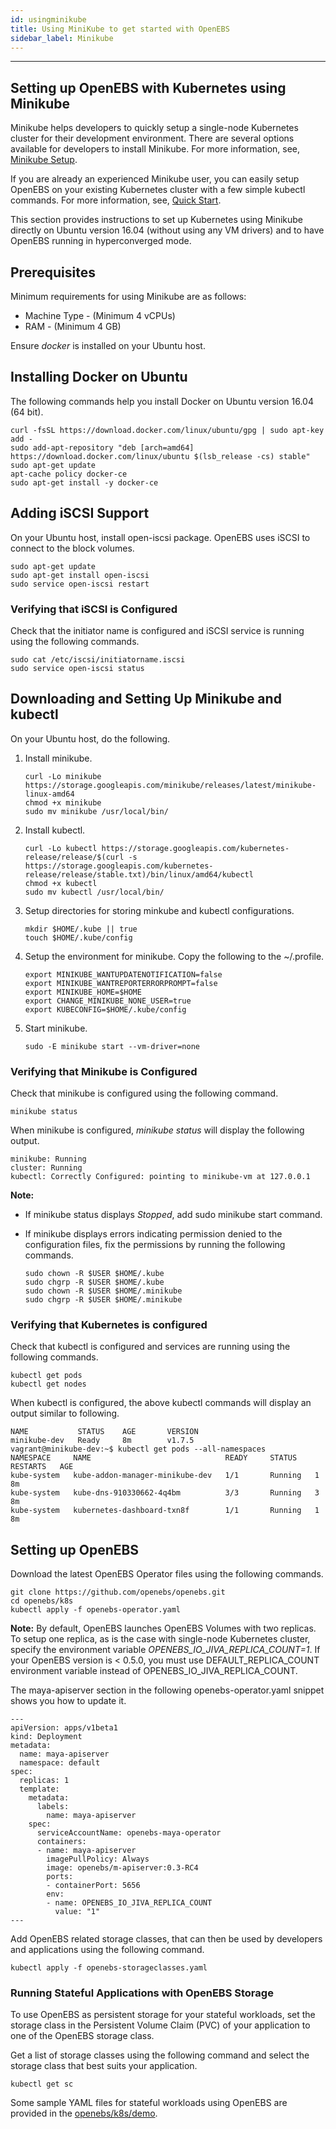 ```yaml
---
id: usingminikube
title: Using MiniKube to get started with OpenEBS
sidebar_label: Minikube
---
```

------

## Setting up OpenEBS with Kubernetes using Minikube

Minikube helps developers to quickly setup a single-node Kubernetes cluster for their development environment. There are several options available for developers to install Minikube. For more information, see, [Minikube Setup](https://github.com/kubernetes/minikube).

If you are already an experienced Minikube user, you can easily setup OpenEBS on your existing Kubernetes cluster with a few simple kubectl commands. For more information, see, [Quick Start](https://github.com/kubernetes/minikube).

This section provides instructions to set up Kubernetes using Minikube directly on Ubuntu version 16.04 (without using any VM drivers) and to have OpenEBS running in hyperconverged mode.

## Prerequisites

Minimum requirements for using Minikube are as follows:

-   Machine Type - (Minimum 4 vCPUs)
-   RAM - (Minimum 4 GB)

Ensure *docker* is installed on your Ubuntu host.

## Installing Docker on Ubuntu

The following commands help you install Docker on Ubuntu version 16.04 (64 bit).

    curl -fsSL https://download.docker.com/linux/ubuntu/gpg | sudo apt-key add -
    sudo add-apt-repository "deb [arch=amd64] https://download.docker.com/linux/ubuntu $(lsb_release -cs) stable"
    sudo apt-get update
    apt-cache policy docker-ce
    sudo apt-get install -y docker-ce 

## Adding iSCSI Support

On your Ubuntu host, install open-iscsi package. OpenEBS uses iSCSI to connect to the block volumes. 

    sudo apt-get update
    sudo apt-get install open-iscsi
    sudo service open-iscsi restart

### Verifying that iSCSI is Configured

Check that the initiator name is configured and iSCSI service is running using the following commands.

    sudo cat /etc/iscsi/initiatorname.iscsi
    sudo service open-iscsi status

## Downloading and Setting Up Minikube and kubectl

On your Ubuntu host, do the following.

1. Install minikube.

    ```
    curl -Lo minikube https://storage.googleapis.com/minikube/releases/latest/minikube-linux-amd64
    chmod +x minikube 
    sudo mv minikube /usr/local/bin/
    ```

2. Install kubectl.

    ```
    curl -Lo kubectl https://storage.googleapis.com/kubernetes-release/release/$(curl -s https://storage.googleapis.com/kubernetes-release/release/stable.txt)/bin/linux/amd64/kubectl
    chmod +x kubectl 
    sudo mv kubectl /usr/local/bin/
    ```

3. Setup directories for storing minkube and kubectl configurations. 

    ```
    mkdir $HOME/.kube || true
    touch $HOME/.kube/config
    ```

4. Setup the environment for minikube. Copy the following to the \~/.profile. 

    ```
    export MINIKUBE_WANTUPDATENOTIFICATION=false
    export MINIKUBE_WANTREPORTERRORPROMPT=false
    export MINIKUBE_HOME=$HOME
    export CHANGE_MINIKUBE_NONE_USER=true
    export KUBECONFIG=$HOME/.kube/config
    ```

5. Start minikube. 

    ```
    sudo -E minikube start --vm-driver=none
    ```

### Verifying that Minikube is Configured

Check that minikube is configured using the following command.

    minikube status

When minikube is configured, *minikube status* will display the following output.

    minikube: Running
    cluster: Running
    kubectl: Correctly Configured: pointing to minikube-vm at 127.0.0.1

**Note:**

- If minikube status displays *Stopped*, add sudo minikube start command.

- If minikube displays errors indicating permission denied to the configuration files, fix the permissions by running the following commands.

    ```
    sudo chown -R $USER $HOME/.kube
    sudo chgrp -R $USER $HOME/.kube
    sudo chown -R $USER $HOME/.minikube
    sudo chgrp -R $USER $HOME/.minikube
    ```

### Verifying that Kubernetes is configured

Check that kubectl is configured and services are running using the following commands. 

    kubectl get pods
    kubectl get nodes

When kubectl is configured, the above kubectl commands will display an output similar to following.

    NAME           STATUS    AGE       VERSION
    minikube-dev   Ready     8m        v1.7.5
    vagrant@minikube-dev:~$ kubectl get pods --all-namespaces
    NAMESPACE     NAME                              READY     STATUS    RESTARTS   AGE
    kube-system   kube-addon-manager-minikube-dev   1/1       Running   1          8m
    kube-system   kube-dns-910330662-4q4bm          3/3       Running   3          8m
    kube-system   kubernetes-dashboard-txn8f        1/1       Running   1          8m

## Setting up OpenEBS

Download the latest OpenEBS Operator files using the following commands.

    git clone https://github.com/openebs/openebs.git
    cd openebs/k8s
    kubectl apply -f openebs-operator.yaml

**Note:** By default, OpenEBS launches OpenEBS Volumes with two replicas. To setup one replica, as is the case with single-node Kubernetes cluster, specify the environment variable *OPENEBS\_IO\_JIVA\_REPLICA\_COUNT=1*.
If your OpenEBS version is \< 0.5.0, you must use DEFAULT\_REPLICA\_COUNT environment variable instead of OPENEBS\_IO\_JIVA\_REPLICA\_COUNT.

The maya-apiserver section in the following openebs-operator.yaml snippet shows you how to update it.

    ---
    apiVersion: apps/v1beta1
    kind: Deployment
    metadata:
      name: maya-apiserver
      namespace: default
    spec:
      replicas: 1
      template:
        metadata:
          labels:
            name: maya-apiserver
        spec:
          serviceAccountName: openebs-maya-operator
          containers:
          - name: maya-apiserver
            imagePullPolicy: Always
            image: openebs/m-apiserver:0.3-RC4
            ports:
            - containerPort: 5656
            env:
            - name: OPENEBS_IO_JIVA_REPLICA_COUNT
              value: "1"
    ---

Add OpenEBS related storage classes, that can then be used by developers and applications using the following command.

    kubectl apply -f openebs-storageclasses.yaml

### Running Stateful Applications with OpenEBS Storage

To use OpenEBS as persistent storage for your stateful workloads, set the storage class in the Persistent Volume Claim (PVC) of your application to one of the OpenEBS storage class.

Get a list of storage classes using the following command and select the storage class that best suits your application.

    kubectl get sc

Some sample YAML files for stateful workloads using OpenEBS are provided in the [openebs/k8s/demo](openebs/k8s/demo).

<!-- Hotjar Tracking Code for https://docs.openebs.io -->
<script>
   (function(h,o,t,j,a,r){
       h.hj=h.hj||function(){(h.hj.q=h.hj.q||[]).push(arguments)};
       h._hjSettings={hjid:785693,hjsv:6};
       a=o.getElementsByTagName('head')[0];
       r=o.createElement('script');r.async=1;
       r.src=t+h._hjSettings.hjid+j+h._hjSettings.hjsv;
       a.appendChild(r);
   })(window,document,'https://static.hotjar.com/c/hotjar-','.js?sv=');
</script>
